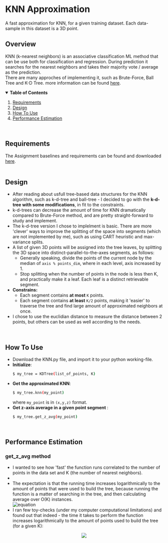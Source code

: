 # KNN Approximation
A fast approximation for KNN, for a given training dataset. Each data-sample in this dataset is a 3D point.<br>

## Overview
KNN (k-nearest neighbors) is an associative classification ML method that can be use both for classification and regression. During prediction it searches for the nearest neighbors and takes their majority vote / average as the prediction.<br>
There are many approches of implementing it, such as Brute-Force, Ball Tree and K-D Tree. more information can be found [here](https://towardsdatascience.com/k-nearest-neighbors-computational-complexity-502d2c440d5).
<br>
<details open="open">
  <summary><strong>Table of Contents</strong></summary>
  <ol>
    <li><a href="#requirements">Requirements</a></li>
<!--     <li><a href="#do-it-yourself">Do It Yourself</a></li> -->
    <li><a href="#design">Design</a></li>
    <li><a href="#how-to-use">How To Use</a></li>
    <li><a href="#performance-estimation">Performance Estimation</a></li>

  </ol>
</details>
<br>

## Requirements
The Assignment baselines and requirements can be found and downloaded [here](https://github.com/OrenKov/k-nearest-neighbors-approximation/blob/main/KNN%20Approximation.docx).
<br>
<br>

## Design
* After reading about usfull tree-based data structures for the KNN algorithm, such as k-d-tree and ball-tree - I decided to go with the <strong>k-d-tree with some modifications</strong>, in fit to the constraints.
* k-d-trees can decrease the amount of time for KNN dramatically compared to Brute-Force method, and are pretty straight-forward to study and implement. 
* The k-d-tree version I chose to implelment is basic. There are more 'clever' ways to improve the splitting of the space into segments (which are not implemented by me), such as using CART heuristic and max-variance splits.
* A list of given 3D points will be assigned into the tree leaves, by splitting the 3D space into distinct-parallel-to-the-axes segments, as follows:
  *  Generally speaking, divide the points of the current node by the median of `axis % points_dim`, where in each level, axis increased by 1.
  *  Stop splitting when the number of points in the node is less then K, and practically make it a leaf. Each leaf is a distinct retrievable segment.
* <strong> Constrains: </strong>
  * Each segment contains <strong>at most</strong> `K` points.
  * Each segment contains <strong>at least</strong> `K/2` points, making it 'easier' to traverse the tree and find large amount of approximated neighbors at once.
* I chose to use the euclidian distance to measure the distance between 2 points, but others can be used as well according to the needs.
<br>


## How To Use
* Download the KNN.py file, and import it to your python working-file.
* <strong>Initialize</strong>:
    ```sh
    $ my_tree = KDTree(list_of_points, K)
    ```
* <strong>Get the approximated KNN</strong>:
    ```sh
    $ my_tree.knn(my_point)
    ```
    where `my_point` is in `(x,y,z)` format.
* <strong>Get z-axis average in a given point segment </strong>:
    ```sh
    $ my_tree.get_z_avg(my_point)
    ```
<br>

## Performance Estimation
### get_z_avg method
* I wanted to see how 'fast' the function runs correlated to the number of points in the data set and K (the number of nearest neighbors).
* 
* The expectation is that the running time increases logarithmically to the amount of points that were used to build the tree, because running the function is a matter of searching in the tree, and then calculating average over O(K) instances.<br>
![equation](https://latex.codecogs.com/gif.latex?\textbf{O(f)}&space;=&space;O(log(n)-log(K)&space;&plus;&space;O(K))&space;=&space;O(log(\frac&space;nK)&space;&plus;&space;O(K)))
*  I ran few toy-checks (under my computer computational limitations) and found out that indeed - the time it takes to perform the function increases logarithmically to the amount of points used to build the tree (for a given K):
<p align="center">
  <img src="https://i.im.ge/2021/08/20/PG5ic.png">
</p>
<br>

